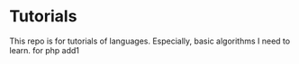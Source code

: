 # Tutorials
This repo is for tutorials of languages.
Especially, basic algorithms I need to learn.
for php
add1 
